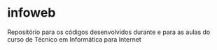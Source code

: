infoweb
=======
Repositório para os códigos desenvolvidos durante e para as aulas do curso de Técnico em Informática para Internet
